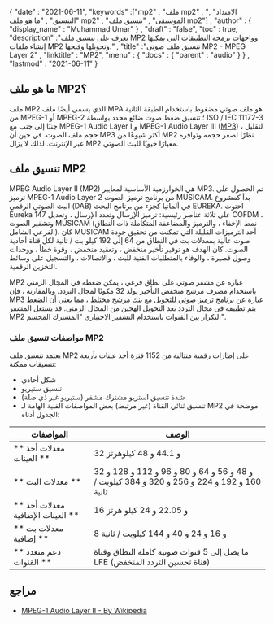 {
  "date" : "2021-06-11",
  "keywords" :["mp2" , "ملف mp2" , "الامتداد" , "التنسيق" , "ما هو ملف mp2" , "الموسيقى" , "تنسيق ملف mp2"] ,
  "author" : {
    "display_name" : "Muhammad Umar"
} ,
  "draft" : "false",
  "toc" : true,
  "description" :"تعرف على تنسيق ملف MP2 وواجهات برمجة التطبيقات التي يمكنها إنشاء ملفات MP2 وتحويلها وفتحها." ,
  "title" :"تنسيق ملف صوتي MP2 - MPEG Layer 2" ,
  "linktitle" : "MP2",
  "menu" : {
    "docs" : {
      "parent" : "audio"
}
} ,
  "lastmod" : "2021-06-11"
}

## ما هو ملف MP2؟

ملف MP2 الذي يسمى أيضًا ملف MPA هو ملف صوتي مضغوط باستخدام الطبقة الثانية من MPEG-1 أو MPEG-2 ؛ تنسيق ضغط صوت ضائع محدد بواسطة ISO / IEC 11172-3 جنبًا إلى جنب مع MPEG-1 Audio Layer I و MPEG-1 Audio Layer III ([MP3](/ar/audio/mp3/)) ، لتقليل حجم ملف الصوت. في حين أن MP3 أكثر شيوعًا من MP2 نظرًا لصغر حجمه وتوافره عبر الإنترنت. لذلك لا يزال MP2 معيارًا حيويًا للبث الصوتي.

## تنسيق ملف MP2

MPEG Audio Layer II (MP2) هي الخوارزمية الأساسية لمعايير MP3. تم الحصول على ترميز MPEG-1 Audio Layer 2 من برنامج ترميز الصوت MUSICAM. بدأ كمشروع البث الصوتي الرقمي (DAB) في ألمانيا كجزء من برنامج البحث EUREKA. احتوت Eureka 147 على ثلاثة عناصر رئيسية: ترميز الإرسال وتعدد الإرسال ، وتعديل COFDM ، وتشفير الصوت MUSICAM (نمط الإخفاء ، والترميز والمضاعفة المتكاملة ذات النطاق الفرعي الشامل). كان MUSICAM أحد الترميزات القليلة التي تمكنت من تحقيق جودة صوت عالية بمعدلات بت في النطاق من 64 إلى 192 كيلو بت / ثانية لكل قناة أحادية الصوت. كان الهدف هو توفير تأخير منخفض ، وتعقيد منخفض ، وقوة خطأ ، ووحدات وصول قصيرة ، والوفاء بالمتطلبات الفنية للبث ، والاتصالات ، والتسجيل على وسائط التخزين الرقمية.

MP2 عبارة عن مشفر صوتي على نطاق فرعي ، يمكن ضغطه في المجال الزمني باستخدام مصرف مرشح منخفض التأخير يولد 32 مكونًا لمجال التردد. وبالمقارنة ، فإن MP3 عبارة عن برنامج ترميز صوتي للتحويل مع بنك مرشح مختلط ، مما يعني أن الضغط يتم تطبيقه في مجال التردد بعد التحويل الهجين من المجال الزمني. قد يستغل المشفر MP2 التكرار بين القنوات باستخدام التشفير الاختياري "المشترك المجسم".

### مواصفات تنسيق ملف MP2

يعتمد تنسيق ملف MP2 على إطارات رقمية متتالية من 1152 فترة أخذ عينات بأربعة تنسيقات ممكنة:

- شكل أحادي
- تنسيق ستيريو
- شدة تنسيق استريو مشترك مشفر (ستيريو غير ذي صلة)
- تنسيق ثنائي القناة (غير مرتبط)
بعض المواصفات الفنية الهامة لـ MP2 موضحة في الجدول أدناه:

المواصفات | الوصف |
---|---|
| ** معدلات أخذ العينات ** | 32 و 44.1 و 48 كيلوهرتز |
| ** معدلات البت ** | 32 و 48 و 56 و 64 و 80 و 96 و 112 و 128 و 160 و 192 و 224 و 256 و 320 و 384 كيلوبت / ثانية |
| ** معدلات أخذ العينات الإضافية ** | 16 و 22.05 و 24 كيلو هرتز |
| ** معدلات بت إضافية ** | 8 و 16 و 24 و 40 و 144 كيلوبت / ثانية |
| ** دعم متعدد القنوات ** | ما يصل إلى 5 قنوات صوتية كاملة النطاق وقناة LFE (قناة تحسين التردد المنخفض) |

## مراجع ##

* [MPEG-1 Audio Layer II - By Wikipedia](https://en.wikipedia.org/wiki/MPEG-1_Audio_Layer_II)

